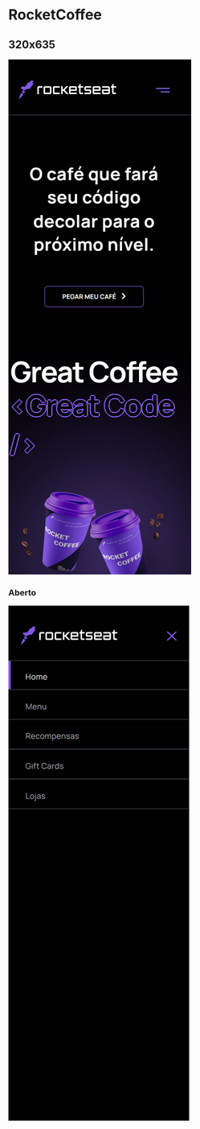 # RocketCoffee

## 320x635
![preview](./RocketCoffee-320x635.png)

### Aberto
![preview](./RocketCoffee-Aberto-320x635.png)
